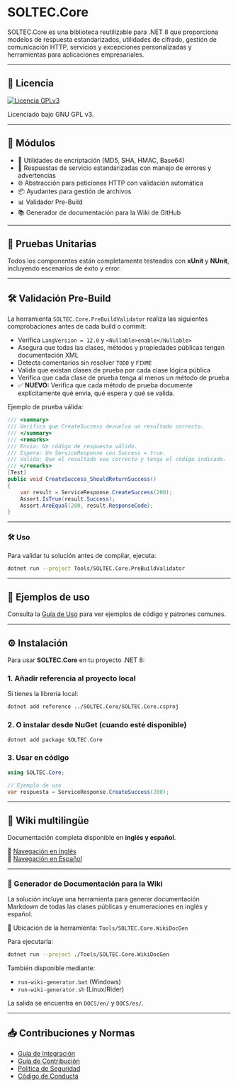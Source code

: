 # SOLTEC.Core

SOLTEC.Core es una biblioteca reutilizable para .NET 8 que proporciona modelos de respuesta estandarizados, utilidades de cifrado, gestión de comunicación HTTP, servicios y excepciones personalizadas y herramientas para aplicaciones empresariales.

---

## 📌 Licencia

[![Licencia GPLv3](https://www.gnu.org/graphics/gplv3-127x51.png)](https://www.gnu.org/licenses/gpl-3.0.html)

Licenciado bajo GNU GPL v3.

---

## 🧩 Módulos

- 🔐 Utilidades de encriptación (MD5, SHA, HMAC, Base64)
- 📄 Respuestas de servicio estandarizadas con manejo de errores y advertencias
- 🌐 Abstracción para peticiones HTTP con validación automática
- 📦 Ayudantes para gestión de archivos
- 📊 Validador Pre-Build
- 📚 Generador de documentación para la Wiki de GitHub

---

## 🧪 Pruebas Unitarias

Todos los componentes están completamente testeados con **xUnit** y **NUnit**, incluyendo escenarios de éxito y error.

---

## 🛠️ Validación Pre-Build

La herramienta `SOLTEC.Core.PreBuildValidator` realiza las siguientes comprobaciones antes de cada build o commit:

- Verifica `LangVersion = 12.0` y `<Nullable>enable</Nullable>`
- Asegura que todas las clases, métodos y propiedades públicas tengan documentación XML
- Detecta comentarios sin resolver `TODO` y `FIXME`
- Valida que existan clases de prueba por cada clase lógica pública
- Verifica que cada clase de prueba tenga al menos un método de prueba
- ✅ **NUEVO:** Verifica que cada método de prueba documente explícitamente qué envía, qué espera y qué se valida.

Ejemplo de prueba válida:

```csharp
/// <summary>
/// Verifica que CreateSuccess devuelva un resultado correcto.
/// </summary>
/// <remarks>
/// Envia: Un código de respuesta válido.
/// Espera: Un ServiceResponse con Success = true.
/// Valida: Que el resultado sea correcto y tenga el código indicado.
/// </remarks>
[Test]
public void CreateSuccess_ShouldReturnSuccess()
{
    var result = ServiceResponse.CreateSuccess(200);
    Assert.IsTrue(result.Success);
    Assert.AreEqual(200, result.ResponseCode);
}
```

---

### 🛠 Uso

Para validar tu solución antes de compilar, ejecuta:

```bash
dotnet run --project Tools/SOLTEC.Core.PreBuildValidator
```

---

## 📘 Ejemplos de uso

Consulta la [Guía de Uso](USAGE_ES.md) para ver ejemplos de código y patrones comunes.

---

## ⚙️ Instalación

Para usar **SOLTEC.Core** en tu proyecto .NET 8:

### 1. Añadir referencia al proyecto local

Si tienes la librería local:

```bash
dotnet add reference ../SOLTEC.Core/SOLTEC.Core.csproj
```

### 2. O instalar desde NuGet (cuando esté disponible)

```bash
dotnet add package SOLTEC.Core
```

### 3. Usar en código

```csharp
using SOLTEC.Core;

// Ejemplo de uso
var respuesta = ServiceResponse.CreateSuccess(200);
```

---

## 📘 Wiki multilingüe

Documentación completa disponible en **inglés y español**.

📖 [Navegación en Inglés](README_WIKI.md)  
📖 [Navegación en Español](README_WIKI_ES.md)

---

### 🧾 Generador de Documentación para la Wiki

La solución incluye una herramienta para generar documentación Markdown de todas las clases públicas y enumeraciones en inglés y español.

📂 Ubicación de la herramienta: `Tools/SOLTEC.Core.WikiDocGen`

Para ejecutarla:

```bash
dotnet run --project ./Tools/SOLTEC.Core.WikiDocGen
```

También disponible mediante:

- `run-wiki-generator.bat` (Windows)
- `run-wiki-generator.sh` (Linux/Rider)

La salida se encuentra en `DOCS/en/` y `DOCS/es/`.

---

## 📥 Contribuciones y Normas

- [Guía de Integración](INTEGRATION_ES.md)
- [Guía de Contribución](CONTRIBUTING_ES.md)
- [Política de Seguridad](SECURITY_ES.md)
- [Código de Conducta](CODE_OF_CONDUCT_ES.md)
